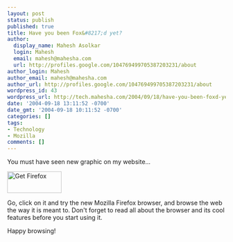 ```yaml
---
layout: post
status: publish
published: true
title: Have you been Fox&#8217;d yet?
author:
  display_name: Mahesh Asolkar
  login: Mahesh
  email: mahesh@mahesha.com
  url: http://profiles.google.com/104769499705387203231/about
author_login: Mahesh
author_email: mahesh@mahesha.com
author_url: http://profiles.google.com/104769499705387203231/about
wordpress_id: 43
wordpress_url: http://tech.mahesha.com/2004/09/18/have-you-been-foxd-yet/
date: '2004-09-18 13:11:52 -0700'
date_gmt: '2004-09-18 10:11:52 -0700'
categories: []
tags:
- Technology
- Mozilla
comments: []
---
```

<p>You must have seen new graphic on my website...</p>
<p><a href="http://www.spreadfirefox.com/?q=affiliates&amp;id=4501&amp;t=68" title="Get Firefox - Take Back the Web... really!"><img src="http://www.mahesha.com/images/takebacktheweb_small.png" width="125" height="50" border="0" alt="Get Firefox" style="align:center;"/></a></p>
<p>Go, click on it and try the new Mozilla Firefox browser, and browse the web the way it is meant to. Don't forget to read all about the browser and its cool features before you start using it.</p>
<p>Happy browsing!</p>
